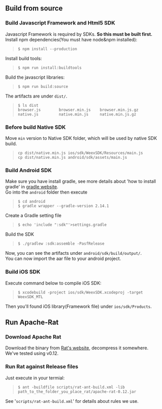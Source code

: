 


## Build from source   

### Build Javascript Framework and Html5 SDK
Javascript Framework is required by SDKs. **So this must be built first.**  
Install npm dependencies(You must have node&npm installed):   
> `$ npm install --production`

Install build tools:   
> `$ npm run install:buildtools`

Build the javascript libraries:   
> `$ npm run build:source`

The artifacts are under `dist/`.
> ```
> $ ls dist 
> browser.js        browser.min.js    browser.min.js.gz    
> native.js         native.min.js     native.min.js.gz
>```

### Before build Native SDK
Move `min` version to Native SDK folder, which will be used by native SDK build.   
> `cp dist/native.min.js ios/sdk/WeexSDK/Resources/main.js`   
> `cp dist/native.min.js android/sdk/assets/main.js`

### Build Android SDK    
Make sure you have install gradle, see more details about 'how to install gradle' in [gradle website](https://gradle.org/install).   
Go into the `android` folder then execute   
> `$ cd android `   
> `$ gradle wrapper --gradle-version 2.14.1`   

Create a Gradle setting file
> `$ echo 'include ":sdk"'>settings.gradle`

Build the SDK   
> `$ ./gradlew :sdk:assemble -PasfRelease`

Now, you can see the artifacts under `android/sdk/build/output/`.    
You can now import the aar file to your android project.

### Build iOS SDK 
Execute command below to compile iOS SDK:   
> `$ xcodebuild -project ios/sdk/WeexSDK.xcodeproj -target WeexSDK_MTL`

Then you'll found iOS library(Framework file) under `ios/sdk/Products`.

## Run Apache-Rat

### Download Apache Rat
Download the binary from [Rat's website](https://creadur.apache.org/rat/download_rat.cgi), decompress it somewhere.   
We've tested using v0.12.

### Run Rat against Release files
Just execute in your termial:

> `$ ant -buildfile scripts/rat-ant-build.xml -lib path_to_the_folder_you_place_rat/apache-rat-0.12.jar`

See '`scripts/rat-ant-build.xml`' for details about rules we use.